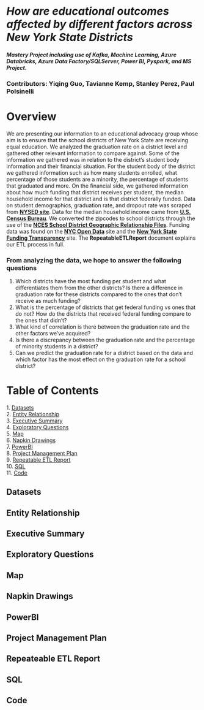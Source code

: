 # *How are educational outcomes affected by different factors across New York State Districts*
#### *Mastery Project including use of Kafka, Machine Learning, Azure Databricks, Azure Data Factory/SQLServer, Power BI, Pyspark, and MS Project.*
### **Contributors:** Yiqing Guo, Tavianne Kemp, Stanley Perez, Paul Polsinelli

<h1>Overview</h1>

We are presenting our information to an educational advocacy group whose aim is to ensure that the school districts of New York State are receiving equal education. We analyzed the graduation rate on a district level and gathered other relevant information to compare against. Some of the information we
gathered was in relation to the district’s student body information and their financial situation. For the student body of the district we gathered information such as how many students enrolled, what percentage of those students are a minority, the percentage of students that graduated and more. On the
financial side, we gathered information about how much funding that district receives per student, the median household income for that district and is that district federally funded.
Data on student demographics, graduation rate, and dropout rate was scraped from [**NYSED site**](https://data.nysed.gov/lists.php?type=district). Data for the median household income came from [**U.S. Census Bureau**](https://data.census.gov/cedsci/table?q=median+income&g=860XX00US11701). We converted the zipcodes to school districts through the use of the [**NCES School District Geographic Relationship Files**](https://nces.ed.gov/programs/edge/Geographic/RelationshipFiles). Funding data was found on the [**NYC Open Data**](https://data.cityofnewyork.us/Education/FY2020-Local-Law-16-Final-Report/cvqn-xqrr/data) site and the [**New York State Funding Transparency**](https://openbudget.ny.gov/sft/sft-districts-19.html) site.
The **RepeatableETLReport** document explains our ETL process in full. 

### **From analyzing the data, we hope to answer the following questions**

1. Which districts have the most funding per student and what differentiates them from the other districts? Is there a difference in graduation rate for these districts compared to the ones that don’t receive as much funding?
2. What is the percentage of districts that get federal funding vs ones that do not? How do the districts that received federal funding compare to the ones that didn’t?
3. What kind of correlation is there between the graduation rate and the other factors we’ve acquired?
4. Is there a discrepancy between the graduation rate and the percentage of minority students in a district?
5. Can we predict the graduation rate for a district based on the data and which factor has the most effect on the graduation rate for a school district?

<h1>Table of Contents</h1>
1. <a href = "#datasets"> Datasets</a> <br />
2. <a href = "#Entity">Entity Relationship</a> <br />
3. <a href = "#Executive">Executive Summary</a><br />
4. <a href = "Exploratory">Exploratory Questions</a> <br />
5. <a href = "Map">Map</a><br />
6. <a href = "Napkin">Napkin Drawings</a> <br />
7. <a href = "PowerBI">PowerBI</a> <br />
8. <a href = "Project">Project Management Plan</a> <br />
9. <a href = "ETL">Repeatable ETL Report <a/><br />
10. <a href = "SQL">SQL <a/><br />
11. <a href = "Code">Code</a>

<h2 id=#datasets>Datasets</h2>
<h2 id=#Entity>Entity Relationship</h2>
<h2 id=#Executive>Executive Summary</h2>
<h2 id=#Exploratory>Exploratory Questions</h2>
<h2 id=#Map>Map</h2>
<h2 id=#Napkin>Napkin Drawings</h2>
<h2 id=#PowerBI>PowerBI</h2>
<h2 id=#ProjectPlan>Project Management Plan</h2>
<h2 id=#ETL>Repeateable ETL Report</h2>
<h2 id=#SQL>SQL</h2>
<h2 id=#Code>Code</h2>
